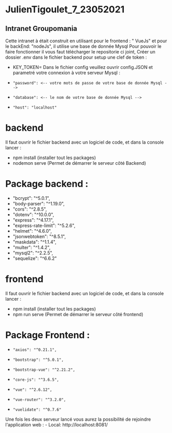 # JulienTigoulet_7_23052021
## Intranet Groupomania
Cette intranet à était construit en utilisant pour le frontend : " VueJs" et pour le backEnd: "nodeJs", il utilise une base de donnée Mysql
Pour pouvoir le faire fonctionner il vous faut télécharger le repositorie ci joint,
Créer un dossier .env dans le fichier backend pour setup une clef de token :
  * KEY_TOKEN=
Dans le fichier config veuillez ouvrir config.JSON et parametré votre connexion à votre serveur Mysql : 
 *     "password": <-- votre mots de passe de votre base de donnée Mysql -->
 *     "database": <-- le nom de votre base de donnée Mysql -->
 *     "host": "localhost"


# backend
 Il faut ouvrir le fichier backend avec un logiciel de code, et dans la console lancer : 
  * npm install  (installer tout les packages)
  * nodemon serve (Permet de démarrer le serveur côté Backend)

# Package backend :
 *    "bcrypt": "^5.0.1",
 *    "body-parser": "^1.19.0",
 *    "cors": "^2.8.5",
 *    "dotenv": "^10.0.0",
 *    "express": "^4.17.1",
 *    "express-rate-limit": "^5.2.6",
 *    "helmet": "^4.6.0",
 *    "jsonwebtoken": "^8.5.1",
 *    "maskdata": "^1.1.4",
 *    "multer": "^1.4.2",
 *    "mysql2": "^2.2.5",
 *    "sequelize": "^6.6.2"

# frontend
 Il faut ouvrir le fichier backend avec un logiciel de code, et dans la console lancer : 
  * npm install  (installer tout les packages)
  * npm run serve (Permet de démarrer le serveur côté frontend)

# Package Frontend : 
 *     "axios": "^0.21.1",
 *     "bootstrap": "^5.0.1",
 *     "bootstrap-vue": "^2.21.2",
 *     "core-js": "^3.6.5",
 *     "vue": "^2.6.12",
 *     "vue-router": "^3.2.0",
 *     "vuelidate": "^0.7.6"


Une fois les deux serveur lancé vous aurez la possibilité de rejoindre l'application web :   - Local:   http://localhost:8081/
